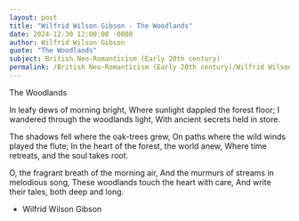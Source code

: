 ```yaml
---
layout: post
title: "Wilfrid Wilson Gibson - The Woodlands"
date: 2024-12-30 12:00:00 -0000
author: Wilfrid Wilson Gibson
quote: "The Woodlands"
subject: British Neo-Romanticism (Early 20th century)
permalink: /British Neo-Romanticism (Early 20th century)/Wilfrid Wilson Gibson/Wilfrid Wilson Gibson - The Woodlands
---
```


The Woodlands

In leafy dews of morning bright,
Where sunlight dappled the forest floor;
I wandered through the woodlands light,
With ancient secrets held in store.

The shadows fell where the oak-trees grew,
On paths where the wild winds played the flute;
In the heart of the forest, the world anew,
Where time retreats, and the soul takes root.

O, the fragrant breath of the morning air,
And the murmurs of streams in melodious song,
These woodlands touch the heart with care,
And write their tales, both deep and long.

- Wilfrid Wilson Gibson
